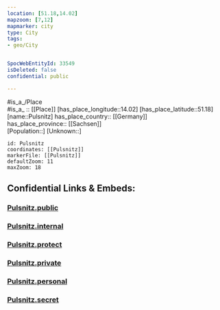 ```yaml
---
location: [51.18,14.02] 
mapzoom: [7,12] 
mapmarker: city 
type: City
tags:
- geo/City


SpocWebEntityId: 33549
isDeleted: false
confidential: public

---
```

#is_a_/Place  
#is_a_ :: [[Place]] 
[has_place_longitude::14.02] 
[has_place_latitude::51.18] 
[name::Pulsnitz] 
has_place_country:: [[Germany]]  
has_place_province:: [[Sachsen]]  
[Population::] 
[Unknown::] 


```leaflet
id: Pulsnitz
coordinates: [[Pulsnitz]] 
markerFile: [[Pulsnitz]] 
defaultZoom: 11 
maxZoom: 18
```


## Confidential Links & Embeds: 

### [Pulsnitz.public](/_public/\Earth\Continent\Europe\Europe~Central\Germany\Germany~East\Sachsen\counties~Sachsen\Bautzen\cities~BautzenPulsnitz.public.md) 

### [Pulsnitz.internal](/_internal/\Earth\Continent\Europe\Europe~Central\Germany\Germany~East\Sachsen\counties~Sachsen\Bautzen\cities~BautzenPulsnitz.internal.md) 

### [Pulsnitz.protect](/_protect/\Earth\Continent\Europe\Europe~Central\Germany\Germany~East\Sachsen\counties~Sachsen\Bautzen\cities~BautzenPulsnitz.protect.md) 

### [Pulsnitz.private](/_private/\Earth\Continent\Europe\Europe~Central\Germany\Germany~East\Sachsen\counties~Sachsen\Bautzen\cities~BautzenPulsnitz.private.md) 

### [Pulsnitz.personal](/_personal/\Earth\Continent\Europe\Europe~Central\Germany\Germany~East\Sachsen\counties~Sachsen\Bautzen\cities~BautzenPulsnitz.personal.md) 

### [Pulsnitz.secret](/_secret/\Earth\Continent\Europe\Europe~Central\Germany\Germany~East\Sachsen\counties~Sachsen\Bautzen\cities~BautzenPulsnitz.secret.md)

